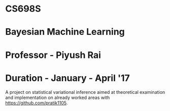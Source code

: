 # CS698S
# Bayesian Machine Learning
# Professor - Piyush Rai
# Duration - January - April '17
A project on statistical variational inference aimed at theoretical examination and implementation on already worked areas with https://github.com/pratik1105.
